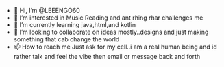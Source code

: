 - 👋 Hi, I’m @LEEENGO60
- 👀 I’m interested in Music Reading and ant rhing rhar challenges me
- 🌱 I’m currently learning java,html,and kotlin
- 💞️ I’m looking to collaborate on ideas mostly..designs and just making something that cab change the world
- 📫 How to reach me Just ask for my cell..i am a real human being and id rather talk and feel the vibe then email or message back and forth

<!---
LEEENGO60/LEEENGO60 is a ✨ special ✨ repository because its `README.md` (this file) appears on your GitHub profile.
You can click the Preview link to take a look at your changes.
--->
